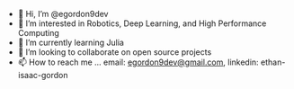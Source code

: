 - 👋 Hi, I’m @egordon9dev
- 👀 I’m interested in Robotics, Deep Learning, and High Performance Computing
- 🌱 I’m currently learning Julia
- 💞️ I’m looking to collaborate on open source projects
- 📫 How to reach me ... email: egordon9dev@gmail.com, linkedin: ethan-isaac-gordon

<!---
egordon9dev/egordon9dev is a ✨ special ✨ repository because its `README.md` (this file) appears on your GitHub profile.
You can click the Preview link to take a look at your changes.
--->
